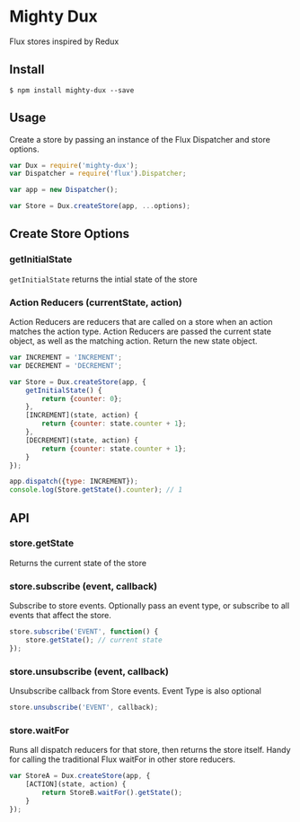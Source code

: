 # Mighty Dux

Flux stores inspired by Redux

## Install
```
$ npm install mighty-dux --save
```

## Usage
Create a store by passing an instance of the Flux Dispatcher and store options.

```js
var Dux = require('mighty-dux');
var Dispatcher = require('flux').Dispatcher;

var app = new Dispatcher();

var Store = Dux.createStore(app, ...options);
```

## Create Store Options

### getInitialState
`getInitialState` returns the intial state of the store

### Action Reducers (currentState, action)
Action Reducers are reducers that are called on a store when an action matches the action type. Action Reducers are passed the current state object, as well as the matching action. Return the new state object.

```js
var INCREMENT = 'INCREMENT';
var DECREMENT = 'DECREMENT';

var Store = Dux.createStore(app, {
	getInitialState() {
		return {counter: 0};
	},
	[INCREMENT](state, action) {
		return {counter: state.counter + 1};
	},
	[DECREMENT](state, action) {
		return {counter: state.counter + 1};
	}
});

app.dispatch({type: INCREMENT});
console.log(Store.getState().counter); // 1
```

## API

### store.getState
Returns the current state of the store

### store.subscribe (event, callback)
Subscribe to store events. Optionally pass an event type, or subscribe to all events that affect the store.
```js
store.subscribe('EVENT', function() {
	store.getState(); // current state
});
```

### store.unsubscribe (event, callback)
Unsubscribe callback from Store events. Event Type is also optional
```js
store.unsubscribe('EVENT', callback);
```

### store.waitFor
Runs all dispatch reducers for that store, then returns the store itself. Handy for calling the traditional Flux waitFor in other store reducers.
```js
var StoreA = Dux.createStore(app, {
	[ACTION](state, action) {
		return StoreB.waitFor().getState();
	}
});
```
